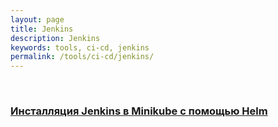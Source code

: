 ```yaml
---
layout: page
title: Jenkins
description: Jenkins
keywords: tools, ci-cd, jenkins
permalink: /tools/ci-cd/jenkins/
---
```


<br/>

### [Инсталляция Jenkins в Minikube с помощью Helm](/tools/ci-cd/jenkins/setup/minikube/)


